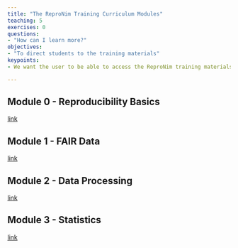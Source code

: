 ```yaml
---
title: "The ReproNim Training Curriculum Modules"
teaching: 5
exercises: 0
questions:
- "How can I learn more?"
objectives:
- "To direct students to the training materials"
keypoints:
- We want the user to be able to access the ReproNim training materials.

---
```


## Module 0 - Reproducibility Basics
[link](http://www.reproducibleimaging.org/module-reproducible-basics)

## Module 1 - FAIR Data
[link](http://www.reproducibleimaging.org/module-FAIR-data/)

## Module 2 - Data Processing
[link](http://repronim.org/module-dataprocessing/)

## Module 3 - Statistics
[link](http://repronim.org/module-stats/)
